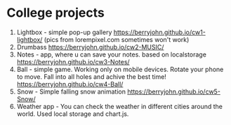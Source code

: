 # College projects

 1. Lightbox - simple pop-up gallery
 https://berryjohn.github.io/cw1-lightbox/  (pics from lorempixel.com sometimes won't work)
 2. Drumbass 
 https://berryjohn.github.io/cw2-MUSIC/
 3. Notes - app, where u can save your notes. based on localstorage
https://berryjohn.github.io/cw3-Notes/
 4. Ball - simple game. Working only on mobile devices. Rotate your phone to move. Fall into all holes and achive the best time!
https://berryjohn.github.io/cw4-Ball/
5. Snow - Simple falling snow animation
https://berryjohn.github.io/cw5-Snow/
6. Weather app - You can check the weather in different cities around the world. Used local storage and chart.js.
